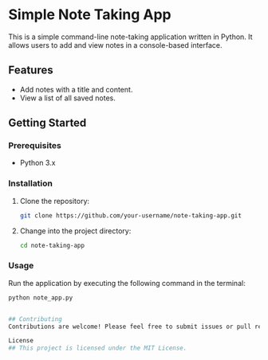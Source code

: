# Simple Note Taking App

This is a simple command-line note-taking application written in Python. It allows users to add and view notes in a console-based interface.

## Features

- Add notes with a title and content.
- View a list of all saved notes.

## Getting Started

### Prerequisites

- Python 3.x

### Installation

1. Clone the repository:

    ```bash
    git clone https://github.com/your-username/note-taking-app.git
    ```

2. Change into the project directory:

    ```bash
    cd note-taking-app
    ```

### Usage

Run the application by executing the following command in the terminal:

```bash
python note_app.py


## Contributing
Contributions are welcome! Please feel free to submit issues or pull requests.

License
## This project is licensed under the MIT License.

